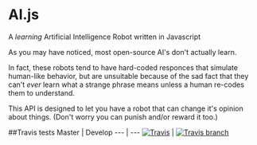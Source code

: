 # AI.js
A _learning_ Artificial Intelligence Robot written in Javascript

As you may have noticed, most open-source AI's don't actually learn.

In fact, these robots tend to have hard-coded responces that simulate human-like behavior, but are unsuitable because of the sad fact that they can't _ever_ learn what a strange phrase means unless a human re-codes them to understand.

This API is designed to let you have a robot that can change it's opinion about things. (Don't worry you can punish and/or reward it too.)

##Travis tests
Master | Develop
--- | ---
[![Travis](https://img.shields.io/travis/Lazerbeak12345/AI.js.svg)](https://github.com/Lazerbeak12345/AI.js/tree/master) | [![Travis branch](https://img.shields.io/travis/Lazerbeak12345/AI.js/develop.svg)](https://github.com/Lazerbeak12345/AI.js/tree/develop)
